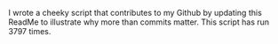 I wrote a cheeky script that contributes to my Github by updating this ReadMe to illustrate why more than commits matter. This script has run 3797 times.
